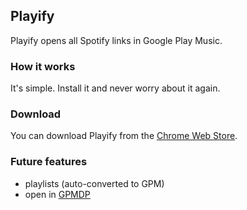 ## Playify

Playify opens all Spotify links in Google Play Music.

### How it works

It's simple. Install it and never worry about it again.

### Download

You can download Playify from the [Chrome Web Store](https://chrome.google.com/webstore/detail/playify/cniimiiflgmmjmcohcgnofcdiifdifef).

### Future features

 - playlists (auto-converted to GPM)
 - open in [GPMDP](https://googleplaymusicdesktopplayer.com)
